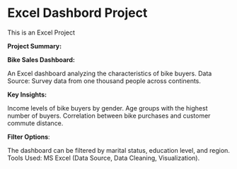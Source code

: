 # Excel Dashbord Project

This is an Excel Project

**Project Summary:**

**Bike Sales Dashboard:**

An Excel dashboard analyzing the characteristics of bike buyers.
Data Source: Survey data from one thousand people across continents.

**Key Insights:**

Income levels of bike buyers by gender.
Age groups with the highest number of buyers.
Correlation between bike purchases and customer commute distance.

**Filter Options**:

The dashboard can be filtered by marital status, education level, and region.
Tools Used: MS Excel (Data Source, Data Cleaning, Visualization).
